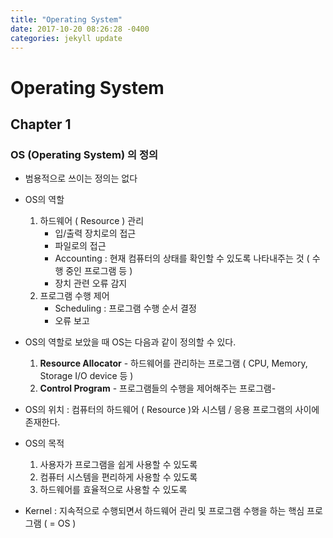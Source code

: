 ```yaml
---
title: "Operating System"
date: 2017-10-20 08:26:28 -0400
categories: jekyll update
---
```

# Operating System

## Chapter 1

### OS (Operating System) 의 정의

- 범용적으로 쓰이는 정의는 없다
- OS의 역할
  1. 하드웨어 ( Resource ) 관리
     - 입/출력 장치로의 접근
     - 파일로의 접근
     - Accounting : 현재 컴퓨터의 상태를 확인할 수 있도록 나타내주는 것 ( 수행 중인 프로그램 등 )
     - 장치 관련 오류 감지
  2. 프로그램 수행 제어
     - Scheduling : 프로그램 수행 순서 결정
     - 오류 보고
- OS의 역할로 보았을 때 OS는 다음과 같이 정의할 수 있다.
  1. **Resource Allocator** - 하드웨어를 관리하는 프로그램 ( CPU, Memory, Storage I/O device 등 )
  2. **Control Program** - 프로그램들의 수행을 제어해주는 프로그램- 

- OS의 위치 : 컴퓨터의 하드웨어 ( Resource )와 시스템 / 응용 프로그램의 사이에 존재한다.
- OS의 목적
  1. 사용자가 프로그램을 쉽게 사용할 수 있도록
  2. 컴퓨터 시스템을 편리하게 사용할 수 있도록
  3. 하드웨어를 효율적으로 사용할 수 있도록
- Kernel : 지속적으로 수행되면서 하드웨어 관리 및 프로그램 수행을 하는 핵심 프로그램 ( = OS )


